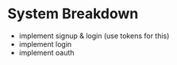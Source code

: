 # System Breakdown

- implement signup & login (use tokens for this)
- implement login
- implement oauth

